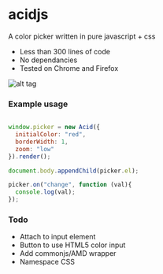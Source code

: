 acidjs
======

A color picker written in pure javascript + css
* Less than 300 lines of code
* No dependancies
* Tested on Chrome and Firefox

![alt tag](https://raw.github.com/roberttod/acidjs/master/preview.png)

### Example usage

```javascript

window.picker = new Acid({
  initialColor: "red",
  borderWidth: 1,
  zoom: "low"
}).render();

document.body.appendChild(picker.el);

picker.on("change", function (val){
  console.log(val);
});

```

### Todo
* Attach to input element
* Button to use HTML5 color input
* Add commonjs/AMD wrapper
* Namespace CSS
